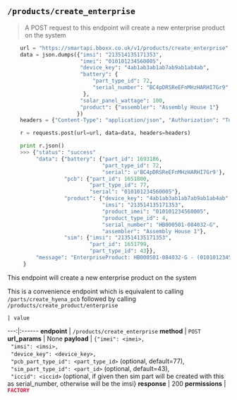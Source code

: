 ## `/products/create_enterprise`

> A POST request to this endpoint will create a new enterprise product on the system

```python
    url = "https://smartapi.bboxx.co.uk/v1/products/create_enterprise"
    data = json.dumps({"imsi": "213514135171353",
                       "imei": "010101234560005",
                       "device_key": "4ab1ab3ab1ab7ab9ab1ab4ab",
                       "battery": {
                           "part_type_id": 72,
                           "serial_number": "BC4pDRSReEFnMHzHARHI7Gr9",
                        },
                       "solar_panel_wattage": 100,
                       "product": {"assembler": "Assembly House 1"}
                      })
    headers = {"Content-Type": "application/json", "Authorization": "Token token=" + A_VALID_TOKEN}

    r = requests.post(url=url, data=data, headers=headers)

    print r.json()
    >>> {"status": "success"
         "data": {"battery": {"part_id": 1693186,
                              "part_type_id": 72,
                              "serial": u'BC4pDRSReEFnMHzHARHI7Gr9'},
                  "pcb": {"part_id": 1651800,
                          "part_type_id": 77,
                          "serial": "010101234560005"},
                  "product": {"device_key": "4ab1ab3ab1ab7ab9ab1ab4ab",
                              "imsi": "213514135171353",
                              "product_imei": "010101234560005",
                              "product_type_id": 4,
                              "serial_number": "HB000501-084032-G",
                              "assembler": "Assembly House 1"},
                  "sim": {"imsi": "213514135171353",
                          "part_id": 1651799,
                          "part_type_id": 43}},
         "message": "EnterpriseProduct: HB000501-084032-G - (010101234560005) created.",
     } 
```

This endpoint will create a new enterprise product on the system

This is a convenience endpoint which is equivalent to calling `/parts/create_hyena_pcb` followed by calling `/products/create_product/enterprise`

    | value 
---:|:------
__endpoint__ | `/products/create_enterprise`
__method__ | `POST`
__url_params__ | None
__payload__ | `{"imei": <imei>,`<br>&nbsp;&nbsp;`"imsi": <imsi>,`<br>&nbsp;&nbsp;`"device_key": <device_key>,`<br>&nbsp;&nbsp;`"pcb_part_type_id": <part_type_id>` (optional, default=77),<br>&nbsp;&nbsp;`"sim_part_type_id": <part_id>` (optional, default=43),<br>&nbsp;&nbsp;`"iccid": <iccid>` (optional, if given then sim part will be created with this as serial_number, otherwise will be the imsi}
__response__ | 200
__permissions__ | <font color="Crimson">__`FACTORY`__</font>
